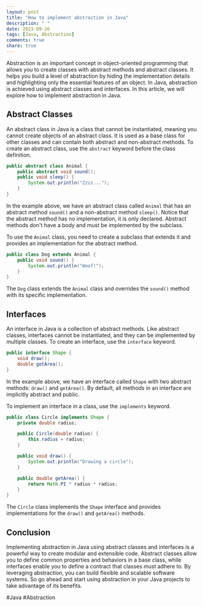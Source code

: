 ```yaml
---
layout: post
title: "How to implement abstraction in Java"
description: " "
date: 2023-09-26
tags: [Java, Abstraction]
comments: true
share: true
---
```


Abstraction is an important concept in object-oriented programming that allows you to create classes with abstract methods and abstract classes. It helps you build a level of abstraction by hiding the implementation details and highlighting only the essential features of an object. In Java, abstraction is achieved using abstract classes and interfaces. In this article, we will explore how to implement abstraction in Java.

## Abstract Classes

An abstract class in Java is a class that cannot be instantiated, meaning you cannot create objects of an abstract class. It is used as a base class for other classes and can contain both abstract and non-abstract methods. To create an abstract class, use the `abstract` keyword before the class definition.

```java
public abstract class Animal {
    public abstract void sound();
    public void sleep() {
        System.out.println("Zzzz...");
    }
}
```

In the example above, we have an abstract class called `Animal` that has an abstract method `sound()` and a non-abstract method `sleep()`. Notice that the abstract method has no implementation, it is only declared. Abstract methods don't have a body and must be implemented by the subclass.

To use the `Animal` class, you need to create a subclass that extends it and provides an implementation for the abstract method.

```java
public class Dog extends Animal {
    public void sound() {
        System.out.println("Woof!");
    }
}
```

The `Dog` class extends the `Animal` class and overrides the `sound()` method with its specific implementation.

## Interfaces

An interface in Java is a collection of abstract methods. Like abstract classes, interfaces cannot be instantiated, and they can be implemented by multiple classes. To create an interface, use the `interface` keyword.

```java
public interface Shape {
    void draw();
    double getArea();
}
```

In the example above, we have an interface called `Shape` with two abstract methods: `draw()` and `getArea()`. By default, all methods in an interface are implicitly abstract and public.

To implement an interface in a class, use the `implements` keyword.

```java
public class Circle implements Shape {
    private double radius;

    public Circle(double radius) {
        this.radius = radius;
    }

    public void draw() {
        System.out.println("Drawing a circle");
    }

    public double getArea() {
        return Math.PI * radius * radius;
    }
}
```

The `Circle` class implements the `Shape` interface and provides implementations for the `draw()` and `getArea()` methods.

## Conclusion

Implementing abstraction in Java using abstract classes and interfaces is a powerful way to create modular and extensible code. Abstract classes allow you to define common properties and behaviors in a base class, while interfaces enable you to define a contract that classes must adhere to. By leveraging abstraction, you can build flexible and scalable software systems. So go ahead and start using abstraction in your Java projects to take advantage of its benefits.

#Java #Abstraction